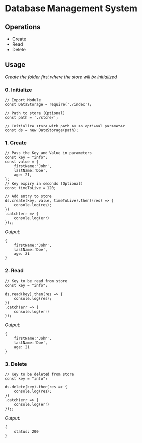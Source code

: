 # Database Management System
## Operations
- Create
- Read
- Delete

## Usage

*Create the folder first where the store will be initialized*

### 0. Initialize
```
// Import Module
const DataStorage = require('./index');

// Path to store (Optional)
const path = './store/';

// Initialize store with path as an optional parameter
const ds = new DataStorage(path);
```
### 1. Create
```
// Pass the Key and Value in parameters
const key = "info";
const value = {
	firstName:'John',
	lastName:'Doe',
	age: 21,
};
// Key expiry in seconds (Optional)
const timeToLive = 120;

// Add entry to store
ds.create(key, value, timeToLive).then((res) => {
    console.log(res);
})
.catch(err => {
	console.log(err)
});;
```

*Output:*
```
{
	firstName:'John',
	lastName:'Doe',
	age: 21
}
```

### 2. Read
```
// Key to be read from store
const key = "info";

ds.read(key).then(res => {
	console.log(res);
})
.catch(err => {
	console.log(err)
});
```

*Output:*
```
{
	firstName:'John',
	lastName:'Doe',
	age: 21
}
```

### 3. Delete
```
// Key to be deleted from store
const key = "info";

ds.delete(key).then(res => {
	console.log(res);
})
.catch(err => {
	console.log(err)
});;
```

*Output:*
```
{
	status: 200
}
```
